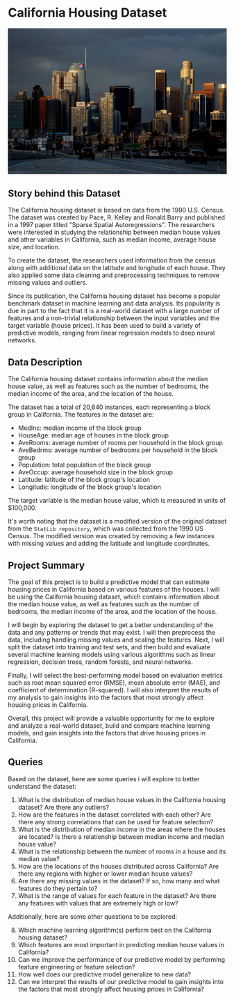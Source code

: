 # California Housing Dataset

![California](california.jpeg)

## Story behind this Dataset

The California housing dataset is based on data from the 1990 U.S. Census. The dataset was created by Pace, R. Kelley and Ronald Barry and published in a 1997 paper titled "Sparse Spatial Autoregressions". The researchers were interested in studying the relationship between median house values and other variables in California, such as median income, average house size, and location.

To create the dataset, the researchers used information from the census along with additional data on the latitude and longitude of each house. They also applied some data cleaning and preprocessing techniques to remove missing values and outliers.

Since its publication, the California housing dataset has become a popular benchmark dataset in machine learning and data analysis. Its popularity is due in part to the fact that it is a real-world dataset with a large number of features and a non-trivial relationship between the input variables and the target variable (house prices). It has been used to build a variety of predictive models, ranging from linear regression models to deep neural networks.

## Data Description

The California housing dataset contains information about the median house value, as well as features such as the number of bedrooms, the median income of the area, and the location of the house.

The dataset has a total of 20,640 instances, each representing a block group in California. The features in the dataset are:

- MedInc: median income of the block group
- HouseAge: median age of houses in the block group
- AveRooms: average number of rooms per household in the block group
- AveBedrms: average number of bedrooms per household in the block group
- Population: total population of the block group
- AveOccup: average household size in the block group
- Latitude: latitude of the block group's location
- Longitude: longitude of the block group's location

The target variable is the median house value, which is measured in units of $100,000.

It's worth noting that the dataset is a modified version of the original dataset from the `StatLib repository`, which was collected from the 1990 US Census. The modified version was created by removing a few instances with missing values and adding the latitude and longitude coordinates.

## Project Summary


The goal of this project is to build a predictive model that can estimate housing prices in California based on various features of the houses. I will be using the California housing dataset, which contains information about the median house value, as well as features such as the number of bedrooms, the median income of the area, and the location of the house.

I will begin by exploring the dataset to get a better understanding of the data and any patterns or trends that may exist. I will then preprocess the data, including handling missing values and scaling the features. Next, I will split the dataset into training and test sets, and then build and evaluate several machine learning models using various algorithms such as linear regression, decision trees, random forests, and neural networks.

Finally, I will select the best-performing model based on evaluation metrics such as root mean squared error (RMSE), mean absolute error (MAE), and coefficient of determination (R-squared). I will also interpret the results of my analysis to gain insights into the factors that most strongly affect housing prices in California.

Overall, this project will provide a valuable opportunity for me to explore and analyze a real-world dataset, build and compare machine learning models, and gain insights into the factors that drive housing prices in California.

## Queries

Based on the dataset, here are some queries i will explore to better understand the dataset:

1. What is the distribution of median house values in the California housing dataset? Are there any outliers?
2. How are the features in the dataset correlated with each other? Are there any strong correlations that can be used for feature selection?
3. What is the distribution of median income in the areas where the houses are located? Is there a relationship between median income and median house value?
4. What is the relationship between the number of rooms in a house and its median value?
5. How are the locations of the houses distributed across California? Are there any regions with higher or lower median house values?
6. Are there any missing values in the dataset? If so, how many and what features do they pertain to?
7. What is the range of values for each feature in the dataset? Are there any features with values that are extremely high or low?

Additionally, here are some other questions to be explored:

8. Which machine learning algorithm(s) perform best on the California housing dataset?
9. Which features are most important in predicting median house values in California?
10. Can we improve the performance of our predictive model by performing feature engineering or feature selection?
11. How well does our predictive model generalize to new data?
12. Can we interpret the results of our predictive model to gain insights into the factors that most strongly affect housing prices in California?
